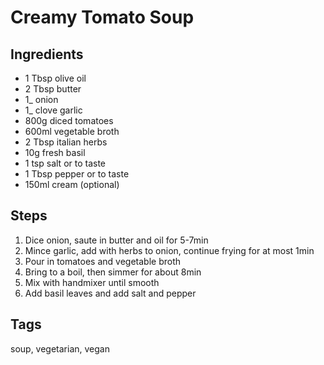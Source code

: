 # Creamy Tomato Soup

## Ingredients

* 1 Tbsp olive oil
* 2 Tbsp butter 
* 1_ onion
* 1_ clove garlic
* 800g diced tomatoes 
* 600ml vegetable broth
* 2 Tbsp italian herbs
* 10g fresh basil
* 1 tsp salt or to taste
* 1 Tbsp pepper or to taste
* 150ml cream (optional)

## Steps

1. Dice onion, saute in butter and oil for 5-7min
2. Mince garlic, add with herbs to onion, continue frying for at most 1min
3. Pour in tomatoes and vegetable broth
4. Bring to a boil, then simmer for about 8min
5. Mix with handmixer until smooth
6. Add basil leaves and add salt and pepper

## Tags
soup, vegetarian, vegan
